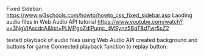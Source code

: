 Fixed Sidebar: https://www.w3schools.com/howto/howto_css_fixed_sidebar.asp
Laoding audio files in Web Audio API tutorial https://www.youtube.com/watch?v=3NgVlAscdcA&list=PLMPgoZdlPumc_llMSynz5BqT8dTwr5sZ2

tested playback of audio files using Web Audio API
created background and buttons for game
Connected playback function to replay button.